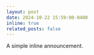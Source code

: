 ```yaml
---
layout: post
date: 2024-10-22 15:59:00-0400
inline: true
related_posts: false
---
```


A simple inline announcement.